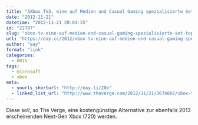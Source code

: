 ```yaml
---
title: "âXbox TVâ, eine auf Medien und Casual Gaming spezialisierte Set-top-Box"
date: "2012-11-21"
datetime: "2012-11-21 20:04:35"
id: "22787"
slug: "xbox-tv-eine-auf-medien-und-casual-gaming-spezialisierte-set-top-box"
url: "https://eay.cc/2012/xbox-tv-eine-auf-medien-und-casual-gaming-spezialisierte-set-top-box/"
author: "eay"
format: "link"
categories:
  - 0815
tags:
  - microsoft
  - xbox
meta:
  - yourls_shorturl: "http://eay.li/20e"
  - linked_list_url: "http://www.theverge.com/2012/11/21/3674802/xbox-tv-set-top-box-casual-gaming-streaming-2013"
---
```


Diese soll, so The Verge, eine kostengünstige Alternative zur ebenfalls 2013 erscheinenden Next-Gen Xbox (720) werden.
